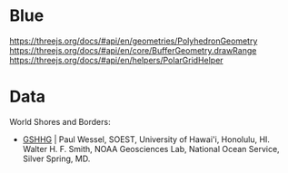 # Blue

https://threejs.org/docs/#api/en/geometries/PolyhedronGeometry
https://threejs.org/docs/#api/en/core/BufferGeometry.drawRange
https://threejs.org/docs/#api/en/helpers/PolarGridHelper

# Data

World Shores and Borders: 
  - [GSHHG](http://www.soest.hawaii.edu/pwessel/gshhg/index.html) | Paul Wessel, SOEST, University of Hawai'i, Honolulu, HI. Walter H. F. Smith, NOAA Geosciences Lab, National Ocean Service, Silver Spring, MD.

